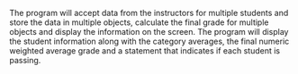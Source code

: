 The program will accept data from the instructors for multiple students and store the data in
multiple objects, calculate the final grade for multiple objects and display the information on the
screen. The program will display the student information along with the category averages, the final
numeric weighted average grade and a statement that indicates if each student is passing.
